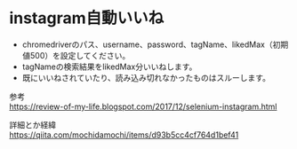 # instagram自動いいね
- chromedriverのパス、username、password、tagName、likedMax（初期値500）を設定してください。　
- tagNameの検索結果をlikedMax分いいねします。
- 既にいいねされていたり、読み込み切れなかったものはスルーします。 
 
 参考  
 https://review-of-my-life.blogspot.com/2017/12/selenium-instagram.html 
 
 詳細とか経緯  
 https://qiita.com/mochidamochi/items/d93b5cc4cf764d1bef41
